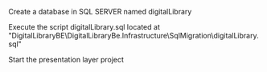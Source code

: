 
Create a database in SQL SERVER named digitalLibrary

Execute the script digitalLibrary.sql located at "DigitalLibraryBE\DigitalLibraryBe.Infrastructure\SqlMigration\digitalLibrary.sql"

Start the presentation layer project

